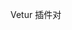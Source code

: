 
Vetur 插件对 <script setup> 的支持可能不够完善，建议使用 Volar 插件替代 Vetur。
卸载 Vetur 插件：
使用 Volar  （Vue - Official）
重启

add vite-plugin-mock-dev-server   moke server

add vite-plugin-compress  添加代码压缩
在vue.config.js中配置后
说明  服务器 默认走前端打包的.gz压缩包  如果没有  服务器再打包
前端打包后   服务器只用配置
gzip on;
gzip_static on;
否则
服务器也需要配置gzip压缩
gzip on;   # #开启gzip静态压缩功能
gzip_static on;     # # 
#gzip缓存大小
gzip_buffers 4 16k;
#gzip http版本
gzip_http_version 1.1;
#gzip 压缩级别 1-10 
gzip_comp_level 5;
#gzip 压缩类型
gzip_types text/plain application/javascript text/css application/xml text/javascript application/x-httpd-php image/jpeg image/gif image/png;  # 是否在http header中添加Vary: Accept-Encoding，建议开启
gzip_vary on;